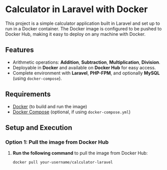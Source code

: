 # Calculator in Laravel with Docker

This project is a simple calculator application built in Laravel and set up to run in a Docker container. The Docker image is configured to be pushed to Docker Hub, making it easy to deploy on any machine with Docker.

## Features

- Arithmetic operations: **Addition**, **Subtraction**, **Multiplication**, **Division**.
- Deployable in **Docker** and available on **Docker Hub** for easy access.
- Complete environment with **Laravel**, **PHP-FPM**, and optionally **MySQL** (using `docker-compose`).

## Requirements

- [Docker](https://docs.docker.com/get-docker/) (to build and run the image)
- [Docker Compose](https://docs.docker.com/compose/) (optional, if using `docker-compose.yml`)

## Setup and Execution

### Option 1: Pull the image from Docker Hub

1. **Run the following command** to pull the image from Docker Hub:

   ```bash
   docker pull your-username/calculator-laravel
